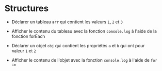 # Structures


- Déclarer un tableau `arr` qui contient les valeurs `1`, `2` et `3`
- Afficher le contenu du tableau avec la fonction `console.log` à l'aide de la fonction forEach 

- Déclarer un objet `obj` qui contient les propriétés `a` et `b` qui ont pour valeur `1` et `2`
- Afficher le contenu de l'objet avec la fonction `console.log` à l'aide de `for in`